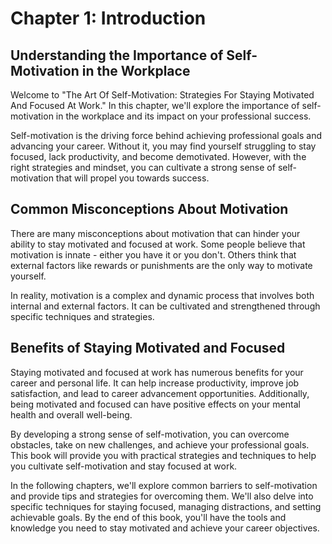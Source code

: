 Chapter 1: Introduction
=======================

Understanding the Importance of Self-Motivation in the Workplace
----------------------------------------------------------------

Welcome to "The Art Of Self-Motivation: Strategies For Staying Motivated And Focused At Work." In this chapter, we'll explore the importance of self-motivation in the workplace and its impact on your professional success.

Self-motivation is the driving force behind achieving professional goals and advancing your career. Without it, you may find yourself struggling to stay focused, lack productivity, and become demotivated. However, with the right strategies and mindset, you can cultivate a strong sense of self-motivation that will propel you towards success.

Common Misconceptions About Motivation
--------------------------------------

There are many misconceptions about motivation that can hinder your ability to stay motivated and focused at work. Some people believe that motivation is innate - either you have it or you don't. Others think that external factors like rewards or punishments are the only way to motivate yourself.

In reality, motivation is a complex and dynamic process that involves both internal and external factors. It can be cultivated and strengthened through specific techniques and strategies.

Benefits of Staying Motivated and Focused
-----------------------------------------

Staying motivated and focused at work has numerous benefits for your career and personal life. It can help increase productivity, improve job satisfaction, and lead to career advancement opportunities. Additionally, being motivated and focused can have positive effects on your mental health and overall well-being.

By developing a strong sense of self-motivation, you can overcome obstacles, take on new challenges, and achieve your professional goals. This book will provide you with practical strategies and techniques to help you cultivate self-motivation and stay focused at work.

In the following chapters, we'll explore common barriers to self-motivation and provide tips and strategies for overcoming them. We'll also delve into specific techniques for staying focused, managing distractions, and setting achievable goals. By the end of this book, you'll have the tools and knowledge you need to stay motivated and achieve your career objectives.
